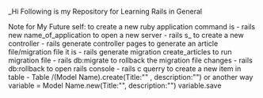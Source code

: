 _Hi Following is my Repository for Learning Rails in General 

Note for My Future self:
to create a new ruby application command is - rails new name_of_application
to open a new server - rails s_ 
to create a new controller - rails generate controller pages
to generate an article file/migration file it is - rails generate migration create_articles
to run migration file - rails db:migrate
to rollback the migration file changes - rails db:rollback
to open rails console - rails c
querry to create a new item in table - Table /(Model Name).create(Title:"" , description:"") 
or another way 
variable = Model Name.new(Title:"", description:"")
variable.save


